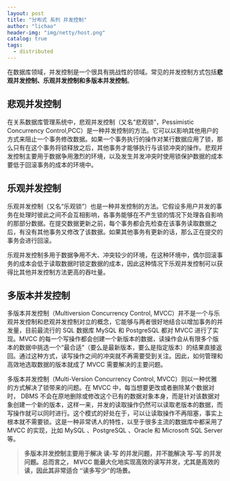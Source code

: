 ```yaml
---
layout: post
title: "分布式 系列 并发控制"
author: "lichao"
header-img: "img/netty/host.png"
catalog: true
tags:
  - distributed
---
```


在数据库领域，并发控制是一个很具有挑战性的领域。常见的并发控制方式包括**悲观并发控制、乐观并发控制和多版本并发控制**。

## 悲观并发控制
在关系数据库管理系统中，悲观并发控制（又名“悲观锁”，Pessimistic Concurrency Control,PCC）是一种并发控制的方法。它可以以影响其他用户的方式来阻止一个事务修改数据。如果一个事务执行的操作对某行数据应用了锁，那么只有在这个事务将锁释放之后，其他事务才能够执行与该锁冲突的操作。悲观并发控制主要用于数据争用激烈的环境，以及发生并发冲突时使用锁保护数据的成本要低于回滚事务的成本的环境中。

## 乐观并发控制
乐观并发控制（又名“乐观锁”）也是一种并发控制的方法。它假设多用户并发的事务在处理时彼此之间不会互相影响，各事务能够在不产生锁的情况下处理各自影响的那部分数据。在提交数据更新之前，每个事务都会先检查在该事务读取数据之后，有没有其他事务又修改了该数据。如果其他事务有更新的话，那么正在提交的事务会进行回滚。

乐观并发控制多用于数据争用不大、冲突较少的环境，在这种环境中，偶尔回滚事务的成本会低于读取数据时锁定数据的成本，因此这种情况下乐观并发控制可以获得比其他并发控制方法更高的吞吐量。

## 多版本并发控制
多版本并发控制（Multiversion Concurrency Control, MVCC）并不是一个与乐观并发控制和悲观并发控制对立的概念，它能够与两者很好地结合以增加事务的并发量，目前最流行的 SQL 数据库 MySQL 和 PostgreSQL 都对 MVCC 进行了实现。MVCC 的每一个写操作都会创建一个新版本的数据，读操作会从有限多个版本的数据中挑选一个“最合适”（要么是最新版本，要么是指定版本）的结果直接返回。通过这种方式，读写操作之间的冲突就不再需要受到关注。因此，如何管理和高效地选取数据的版本就成了 MVCC 需要解决的主要问题。

多版本并发控制（Multi-Version Concurrency Control, MVCC）则以一种优雅的方式解决了锁带来的问题。在 MVCC 中，每当想要更改或者删除某个数据对时， DBMS 不会在原地删除或修改这个已有的数据对象本身，而是针对该数据对象创建一个新的版本，这样一来，并发的读取操作仍然可以读取老版本的数据，而写操作就可以同时进行。这个模式的好处在于，可以让读取操作不再阻塞，事实上根本就不需要锁。这是一种非常诱人的特性，以至于很多主流的数据库中都采用了MVCC 的实现，比如 MySQL 、PostgreSQL 、Oracle 和 Microsoft SQL Server 等。

> **多版本并发控制主要用于解决 读-写 的并发问题，并不能解决 写-写 的并发问题。总而言之， MVCC 能最大化地实现高效的读写并发，尤其是高效的读，因此其非常适合 “读多写少”的场景。**